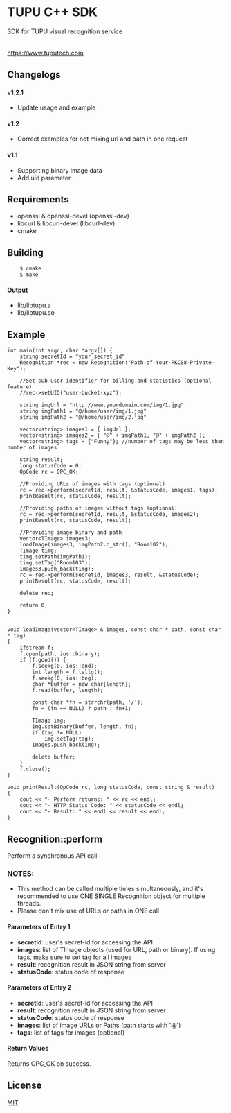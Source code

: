 # TUPU C++ SDK

SDK for TUPU visual recognition service
######  
<https://www.tuputech.com>

## Changelogs
#### v1.2.1
- Update usage and example

#### v1.2
- Correct examples for not mixing url and path in one request

#### v1.1
- Supporting binary image data
- Add uid parameter 

## Requirements

- openssl & openssl-devel (openssl-dev)
- libcurl & libcurl-devel (libcurl-dev)
- cmake


## Building

```
    $ cmake .
    $ make
```

#### Output

- lib/libtupu.a
- lib/libtupu.so

## Example

```
int main(int argc, char *argv[]) {
    string secretId = "your_secret_id"
    Recognition *rec = new Recognition("Path-of-Your-PKCS8-Private-Key");

    //Set sub-user identifier for billing and statistics (optional feature)
    //rec->setUID("user-bucket-xyz");

    string imgUrl = "http://www.yourdomain.com/img/1.jpg"
    string imgPath1 = "@/home/user/img/1.jpg"
    string imgPath2 = "@/home/user/img/2.jpg"

    vector<string> images1 = { imgUrl };
    vector<string> images2 = { "@" + imgPath1, "@" + imgPath2 };
    vector<string> tags = {"Funny"}; //number of tags may be less than number of images

    string result;
    long statusCode = 0;
    OpCode rc = OPC_OK;

    //Providing URLs of images with tags (optional)
    rc = rec->perform(secretId, result, &statusCode, images1, tags);
    printResult(rc, statusCode, result);

    //Providing paths of images without tags (optional)
    rc = rec->perform(secretId, result, &statusCode, images2);
    printResult(rc, statusCode, result);

    //Providing image binary and path
    vector<TImage> images3;
    loadImage(images3, imgPath2.c_str(), "Room102");
    TImage timg;
    timg.setPath(imgPath1);
    timg.setTag("Room103");
    images3.push_back(timg);
    rc = rec->perform(secretId, images3, result, &statusCode);
    printResult(rc, statusCode, result);

    delete rec;

    return 0;
}


void loadImage(vector<TImage> & images, const char * path, const char * tag)
{
    ifstream f;
    f.open(path, ios::binary);
    if (f.good()) {
        f.seekg(0, ios::end);
        int length = f.tellg();
        f.seekg(0, ios::beg);
        char *buffer = new char[length];
        f.read(buffer, length);

        const char *fn = strrchr(path, '/');
        fn = (fn == NULL) ? path : fn+1;

        TImage img;
        img.setBinary(buffer, length, fn);
        if (tag != NULL)
            img.setTag(tag);
        images.push_back(img);

        delete buffer;
    }
    f.close();
}

void printResult(OpCode rc, long statusCode, const string & result)
{
    cout << "- Perform returns: " << rc << endl;
    cout << "- HTTP Status Code: " << statusCode << endl;
    cout << "- Result: " << endl << result << endl;
}
```

## Recognition::perform

Perform a synchronous API call

### NOTES:
- This method can be called multiple times simultaneously, and it's recommended to use ONE SINGLE Recognition object for multiple threads.
- Please don't mix use of URLs or paths in ONE call

#### Parameters of Entry 1
- **secretId**: user's secret-id for accessing the API
- **images**: list of TImage objects (used for URL, path or binary). If using tags, make sure to set tag for all images
- **result**: recognition result in JSON string from server
- **statusCode**: status code of response

#### Parameters of Entry 2
- **secretId**: user's secret-id for accessing the API
- **result**: recognition result in JSON string from server
- **statusCode**: status code of response
- **images**: list of image URLs or Paths (path starts with '@')
- **tags**: list of tags for images (optional)

#### Return Values

Returns OPC_OK on success.

## License

[MIT](http://www.opensource.org/licenses/mit-license.php)
